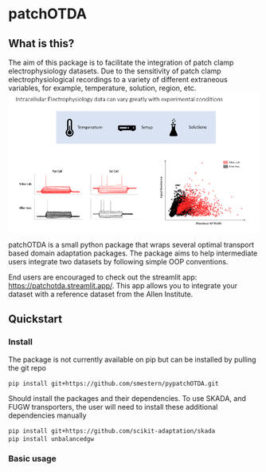 # patchOTDA
## What is this?
The aim of this package is to facilitate the integration of patch clamp electrophysiology datasets. Due to the sensitivity of patch clamp electrophysiological recordings to a variety of different extraneous variables, for example, temperature, solution, region, etc.
![](assets/dataset_drift.PNG)  

patchOTDA is a small python package that wraps several optimal transport based domain adaptation packages. The package aims to help intermediate users integrate two datasets by following simple OOP conventions.  
 
End users are encouraged to check out the streamlit app: https://patchotda.streamlit.app/. This app allows you to integrate your dataset with a reference dataset from the Allen Institute.

## Quickstart
### Install

The package is not currently available on pip but can be installed by pulling the git repo
```
pip install git+https://github.com/smestern/pypatchOTDA.git
```
Should install the packages and their dependencies.
To use SKADA, and FUGW transporters, the user will need to install these additional dependencies manually
```
pip install git+https://github.com/scikit-adaptation/skada
pip install unbalancedgw
```

### Basic usage
